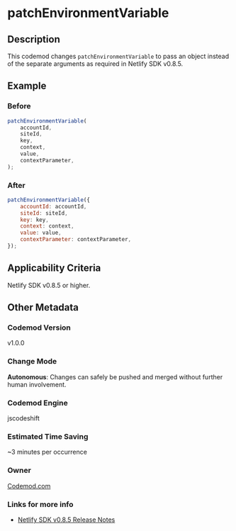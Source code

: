 # patchEnvironmentVariable

## Description

This codemod changes `patchEnvironmentVariable` to pass an object instead of the separate arguments as required in Netlify SDK v0.8.5.

## Example

### Before

```jsx
patchEnvironmentVariable(
	accountId,
	siteId,
	key,
	context,
	value,
	contextParameter,
);
```

### After

```jsx
patchEnvironmentVariable({
	accountId: accountId,
	siteId: siteId,
	key: key,
	context: context,
	value: value,
	contextParameter: contextParameter,
});
```

## Applicability Criteria

Netlify SDK v0.8.5 or higher.

## Other Metadata

### Codemod Version

v1.0.0

### Change Mode

**Autonomous**: Changes can safely be pushed and merged without further human involvement.

### **Codemod Engine**

jscodeshift

### Estimated Time Saving

~3 minutes per occurrence

### Owner

[Codemod.com](https://github.com/codemod-com)

### Links for more info

-   [Netlify SDK v0.8.5 Release Notes](https://sdk.netlify.com/release-notes/#085)

